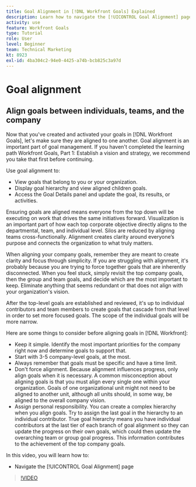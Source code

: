 ```yaml
---
title: Goal Alignment in [!DNL Workfront Goals] Explained
description: Learn how to navigate the [!UICONTROL Goal Alignment] page in [!DNL Adobe Workfront Goals].
activity: use
feature: Workfront Goals
type: Tutorial
role: User
level: Beginner
team: Technical Marketing
kt: 8923
exl-id: 4ba304c2-94e0-4425-a74b-bcb825c3a97d
---
```

# Goal alignment

## Align goals between individuals, teams, and the company

Now that you've created and activated your goals in [!DNL Workfront Goals], let's make sure they are aligned to one another. Goal alignment is an important part of goal management. If you haven't completed the learning path Workfront Goals, Part 1: Establish a vision and strategy, we recommend you take that first before continuing.

<!--Insert link to LP 1, above -->

Use goal alignment to:

* View goals that belong to you or your organization.
* Display goal hierarchy and view aligned children goals.
* Access the Goal Details panel and update the goal, its results, or activities.

Ensuring goals are aligned means everyone from the top down will be executing on work that drives the same initiatives forward. Visualization is an important part of how each top corporate objective directly aligns to the departmental, team, and individual level. Silos are reduced by aligning teams cross-functionally. Alignment creates clarity around everyone’s purpose and connects the organization to what truly matters. 

When aligning your company goals, remember they are meant to create clarity and focus through simplicity. If you are struggling with alignment, it's probably because you are trying to force together goals that are inherently disconnected. When you feel stuck, simply revisit the top company goals, then the group and team goals, and decide which are the most important to keep. Eliminate anything that seems redundant or that does not align with your organization's vision.

After the top-level goals are established and reviewed, it's up to individual contributors and team members to create goals that cascade from that level in order to set more focused goals. The scope of the individual goals will be more narrow.

<!-- Pro-tips graphic -->

Here are some things to consider before aligning goals in [!DNL Workfront]:

* Keep it simple. Identify the most important priorities for the company right now and determine goals to support that.
* Start with 3-5 company-level goals, at the most. 
* Always remember that goals must be specific and have a time limit.
* Don't force alignment. Because alignment influences progress, only align goals when it is necessary. A common misconception about aligning goals is that you must align every single one within your organization. Goals of one organizational unit might not need to be aligned to another unit, although all units should, in some way, be aligned to the overall company vision.
* Assign personal responsibility. You can create a complex hierarchy when you align goals. Try to assign the last goal in the hierarchy to an individual contributor. True goal hierarchy means you have individual contributors at the last tier of each branch of goal alignment so they can update the progress on their own goals, which could then update the overarching team or group goal progress. This information contributes to the achievement of the top company goals.

In this video, you will learn how to:

* Navigate the [!UICONTROL Goal Alignment] page

>[!VIDEO](https://video.tv.adobe.com/v/335195/?quality=12)
